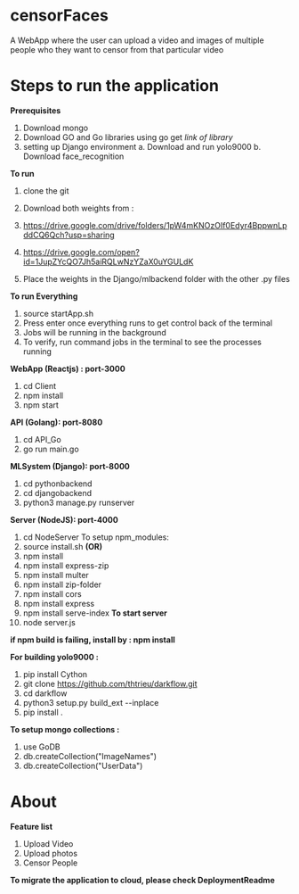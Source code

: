 # censorFaces
A WebApp where the user can upload a video and images of multiple people who they want to censor from that particular video

# Steps to run the application
**Prerequisites**
1. Download mongo
2. Download GO and Go libraries using go get *link of library*
3. setting up Django environment
  a. Download and run yolo9000
  b. Download face_recognition

**To run**
1. clone the git
2. Download both weights from :
  1. https://drive.google.com/drive/folders/1pW4mKNOzOIf0Edyr4BppwnLpddCQ6Qch?usp=sharing

  2. https://drive.google.com/open?id=1JupZYcQO7Jh5aiRQLwNzYZaX0uYGULdK

3. Place the weights in the Django/mlbackend folder with the other .py files

**To run Everything**
1. source startApp.sh
2. Press enter once everything runs to get control back of the terminal
3. Jobs will be running in the background
4. To verify, run command jobs in the terminal to see the processes running

**WebApp (Reactjs) : port-3000**
1. cd Client
2. npm install
3. npm start

**API (Golang): port-8080**
1. cd API_Go
2. go run main.go

**MLSystem (Django): port-8000**
1. cd pythonbackend
2. cd djangobackend
3. python3 manage.py runserver

**Server (NodeJS): port-4000**
1. cd NodeServer
To setup npm_modules:
1. source install.sh
**(OR)**
2. npm install
3. npm install express-zip
4. npm install multer
5. npm install zip-folder
6. npm install cors
7. npm install express
8. npm install serve-index
**To start server**
9. node server.js

**if npm build is failing, install by : npm install <absent library>**

**For building yolo9000 :**
1. pip install Cython
2. git clone https://github.com/thtrieu/darkflow.git
3. cd darkflow
4. python3 setup.py build_ext --inplace
5. pip install .

**To setup mongo collections :**
1. use GoDB
2. db.createCollection("ImageNames")
3. db.createCollection("UserData")

# About

**Feature list**
1. Upload Video
2. Upload photos
3. Censor People

**To migrate the application to cloud, please check DeploymentReadme**
